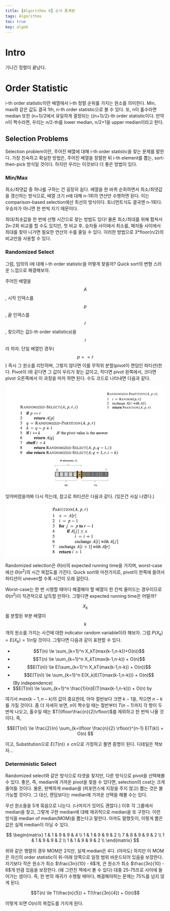 ```yaml
---
title: [Algorithms 6] 순서 통계량
tags: Algorithms
toc: true
key: algo6
---
```


# Intro
기나긴 정렬이 끝났다.


# Order Statistic
i-th order statistic이란 배열에서 i-th 정렬 순위를 가지는 원소를 의미한다. Min, max와 같은 값도 결국 1th, n-th order statistic으로 볼 수 있다. 또, n이 홀수라면 median 또한 (n+1)/2에서 유일하게 결정되는 ((n+1)/2)-th order statistic이다. 만약 n이 짝수라면, 우리는 n/2-th를 lower median, n/2+1을 upper median이라고 한다.

## Selection Problems
Selection problem이란, 주어진 배열에 대해 i-th order statistic을 찾는 문제를 말한다. 가장 친숙하고 확실한 방법은, 주어진 배열을 정렬한 뒤 i-th element를 뽑는, sort-then-pick 방식일 것이다. 하지만 우리는 이것보다 더 좋은 방법이 있다.

### Min/Max
최소/최댓값 중 하나를 구하는 건 굉장히 쉽다. 배열을 한 바퀴 순회하면서 최소/최댓값을 갱신하는 방식으로, 배열 크기 n에 대해 n-1회의 연산만 수행하면 된다. 이는 comparison-based selection에선 최선의 방식이다. 토너먼트식도 결국엔 n-1회다. 우승자가 아니면 한 번씩 지기 때문이다.

최대/최솟값을 한 번에 선형 시간으로 찾는 방법도 있다! 물론 최소/최대를 위해 합쳐서 2n-2회 비교를 할 수도 있지만, 첫 비교 후, 승자들 사이에서 최소를, 패자들 사이에서 최대를 찾아 나가면 필요한 연산의 수를 줄일 수 있다. 이러한 방법으로 3\*floor(n/2)의 비교만을 사용할 수 있다.

### Randomized Select
그럼, 임의의 i에 대해 i-th order statistic을 어떻게 찾을까? Quick sort의 변형 스러운 느낌으로 해결해보자.

주어진 배열을 $$A$$, 시작 인덱스를 $$p$$, 끝 인덱스를 $$r$$, 찾으려는 값(i-th order statistics)을 $$i$$라 하자. 단일 배열인 경우($$p == r$$) 즉시 그 원소를 리턴하며, 그렇지 않다면 이를 무작위 분할(pivot이 랜덤인 파티션)한다. Pivot이 i와 같다면 그 값이 우리가 찾는 값이고, 작다면 pivot 왼쪽에서, 크다면 pivot 오른쪽에서 이 과정을 마저 하면 된다. 수도 코드로 나타내면 다음과 같다.

![](/imgs/algorithm/algo13.png)

잊어버렸을까봐 다시 적는데, 참고로 파티션은 다음과 같다. (잊은건 사실 나였다.)

![](/imgs/algorithm/algo14.png)

Randomized selection은 $\Theta(n)$의 expected running time을 가지며, worst-case에선 $\Theta(n^2)$의 시간 복잡도를 가진다. Quick sort와 마찬가지로, pivot이 한쪽에 쏠려서 파티션이 uneven할 수록 시간이 오래 걸린다.

Worst-case는 한 번 시행할 때마다 해결해야 할 배열이 한 칸씩 줄어드는 경우이므로 $\Theta(n^2)$이 직관적으로 납득할 만하다. 그렇다면 expected running time은 어떨까? 

$$X_k$$를 분할된 부분 배열이 $$k$$개의 원소를 가지는 사건에 대한 indicator random variable이라 해보자. 그럼 $P(X_k) = E(X_k) = 1/n$일 것이다. 그렇다면 다음과 같이 표현할 수 있다.

- $$T(n) \le \sum_{k=1}^n X_kT(max(k-1,n-k))+O(n))$$
- $$T(n) \le \sum_{k=1}^n X_kT(max(k-1,n-k)) + O(n)$$
- $$E(T(n)) \le E(\sum_{k=1}^n X_kT(max(k-1,n-k)) + O(n))$$
- $$E(T(n)) \le \sum_{k=1}^n E(X_k)E(T(max(k-1,n-k))) + O(n)$$ (By independence)
- $$E(T(n)) \le \sum_{k=1}^n \frac{1}{n}E(T(max(k-1,n-k))) + O(n) by 

여기서 $max(k-1, n-k)$의 값이 중요한데, 아마 절반보다 크면 $k-1$을, 작으면 $n-k$를 가질 것이다. 좀 더 자세히 보면, $n$이 짝수일 때는 절반부터 $T(n-1)$까지 각 항이 두 번씩 나오고, 홀수일 때는 $T(\lfloor\frac{n}{2}\rfloor)$를 제외하고 한 번씩 나올 것이다. 즉,

$$E(T(n)) \le \frac{2}{n} \sum_{k=\lfloor \frac{n}{2} \rfloor}^{n-1} E(T(k)) + O(n) $$

이고, Substitution으로 $E(T(n)) \le cn$으로 가정하고 풀면 증명이 된다. 디테일은 책보자...

### Deterministic Select
Randomized select와 같은 방식으로 타겟을 찾지만, 다른 방식으로 pivot을 선택해볼 수 있다. 좋은, 즉, median에 가까운 pivot을 찾을 수 있다면, selection의 cost는 크게 줄어들 것이다. 물론, 완벽하게 median을 (퍼포먼스에 지장을 주지 않고) 뽑는 것은 불가능할 것이다. 그 대신, 랜덤보다는 median에 가까운 선택을 해볼 수는 있다.


우선 원소들을 5개 묶음으로 나눈다. (나머지가 있어도 괜찮다.) 이후 각 그룹에서 median을 찾고, 그렇게 구한 median에 대해 재귀적으로 median을 또 구한다. 이런 방식을 median of median(MOM)을 뽑는다고 말한다. 아까도 말했듯이, 이렇게 뽑은 값은 실제 median이 아닐 수 있다.

$$
	\begin{matrix}
	1 & 1 & 9 & 9 & 4 \\
	1 & 1 & 9 & 9 & 2 \\
	7 & 8 & 9 & 9 & 2 \\
	1 & 1 & 9 & 9 & 2 \\
	1 & 1 & 9 & 9 & 2 \\
	\end{matrix}
$$

위와 같은 행렬의 경우 MOM은 2지만, 실제 median은 4다. (아마도) 하지만 이 MOM은 자신의 order statistic이 위-아래 양쪽으로 일정 범위 바운드되어 있음을 보장한다. 자기보다 작은 원소가 최소 $\frac{3n}{10} - 6$개, 큰 원소가 최소 $\frac{3n}{10} - 6$개 만큼 있음을 보장한다. (왜 그런진 책에서 볼 수 있다) 대충 25-75프로 사이에 들어가는 셈이다. 즉, 한 번의 재귀가 수행될 때마다, 해결해야하는 문제는 75%를 넘지 않게 된다. 

$$T(n) \le T(\frac{n}{5}) + T(\frac{3n}{4}) + O(n)$$

이렇게 되면 $O(n)$의 복잡도를 가지게 된다.